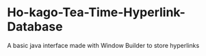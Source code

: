 # Ho-kago-Tea-Time-Hyperlink-Database
A basic java interface made with Window Builder to store hyperlinks
